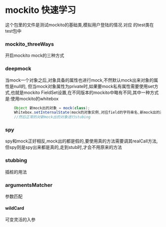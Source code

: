 # mockito 快速学习

这个包里的文件是测试mockito的基础类,模拟用户登陆的情况.对应 的test类在test包中

### mockito_threeWays
开启mockito mock的三种方式

### deepmock
当mock一个对象之后,对象具备的属性也进行mock,不然默认mock出来对象的属性是null的,
但当mock对象属性为private时,如果要mock私有属性需要使用set方式,也就是mockito FieldSet设置,在不同版本的mockito中略有不同,其中一种方式是:使用mockito的whitebox
```java
    Object 新mock出的对象 = mock(class);
    Whitebox.setInternalState(mock的对象实例,对应field的字符串名,新mock出的对象);
    //然后正常的对新mock出的对象进行stubing
```
### spy
spy和mock正好相反,mock出的都是假的,要使用真的方法需要调其realCall方法,但spy则是spy出来都是真的,走到stub时,才会不用原来的方法

### stubbing
插桩的用法

### argumentsMatcher
参数匹配
#### wildCard
可变灵活的入参